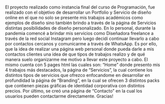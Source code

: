 El proyecto realizado como instancia final del curso de Programación, fue realizado con el objetivo de desarrollar un Portfolio y Servicio de diseño online en el que no solo se presente mis trabajos académicos como ejemplos de diseño sino también brindo a través de la página de Servicios distintas posibilidades de diseño personalizado. En lo personal, durante la pandemia comencé a brindar mis servicios como Diseñadora freelance a través de la red social Instagram pero luego decidí continuar llevarlo a cabo por contactos cercanos y comunicarme a través de WhatsApp. Es por ello, que la idea de realizar una página web personal donde pueda darle a mis contactos clientes una idea de que tipos de trabajos realizo y de qué manera suelo organizarme me motivo a llevar este proyecto a cabo. El mismo cuenta con 5 pages html las cuales son: “Home” donde presento mis 4 trabajos más destacados, la página de “Servicios”, la cual contiene los distintos tipos de servicios que ofrezco enfocandome en desarrollar en profundidad la página de “Branding”, en la cual se ofrecen 3 distintos packs que contienen piezas gráficas de identidad corporativa con distintos precios. Por último, se creó una página de “Contacto” en la cual los usuarios pueden contactarme directamente. Gracias!